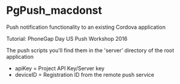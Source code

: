 # PgPush_macdonst
Push notification functionality to an existing Cordova application

Tutorial: PhoneGap Day US Push Workshop 2016

The push scripts you'll find them in the 'server' directory of the root application
- apiKey = Project API Key/Server key
- deviceID = Registration ID from the remote push service